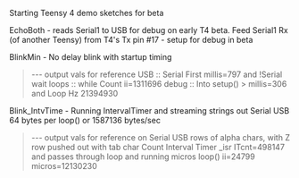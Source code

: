 Starting Teensy 4 demo sketches for beta

EchoBoth - reads Serial1 to USB for debug on early T4 beta. Feed Serial1 Rx (of another Teensy) from T4's Tx pin #17 - setup for debug in beta

BlinkMin - No delay blink with startup timing
> --- output vals for reference
> USB ::	Serial First millis=797 and !Serial wait loops ::    while Count ii=1311696
> debug :: Into setup() > millis=306 and  Loop Hz 21394930

Blink_IntvTime - Running IntervalTimer and streaming strings out Serial USB 64 bytes per loop() or 1587136 bytes/sec
> --- output vals for reference on Serial USB rows of alpha chars, with Z row pushed out with tab char
> Count Interval Timer _isr ITcnt=498147  and passes through loop and running micros
> loop() ii=24799   micros=12130230
